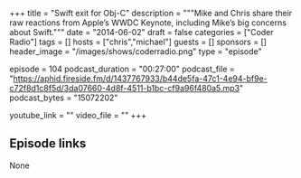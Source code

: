 +++
title = "Swift exit for Obj-C"
description = """Mike and Chris share their raw reactions from Apple’s WWDC Keynote, including Mike’s big concerns about Swift."""
date = "2014-06-02"
draft = false
categories = ["Coder Radio"]
tags = []
hosts = ["chris","michael"]
guests = []
sponsors = []
header_image = "/images/shows/coderradio.png"
type = "episode"

episode = 104
podcast_duration = "00:27:00"
podcast_file = "https://aphid.fireside.fm/d/1437767933/b44de5fa-47c1-4e94-bf9e-c72f8d1c8f5d/3da07660-4d8f-4511-b1bc-cf9a96f480a5.mp3"
podcast_bytes = "15072202"

youtube_link = ""
video_file = ""
+++

## Episode links

None

